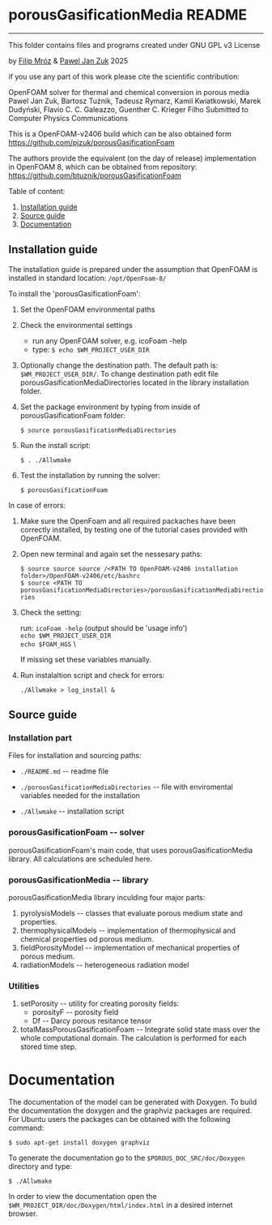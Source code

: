 #  porousGasificationMedia README
***

This folder contains files and programs created under
GNU GPL v3 License

by [Filip Mróz](https://github.com/Fafa87) & [Pawel Jan Zuk](https://github.com/pjzuk) 2025


if you use any part of this work please cite the scientific contribution:


OpenFOAM solver for thermal and chemical conversion in porous media
Pawel Jan Zuk, Bartosz Tużnik, Tadeusz Rymarz, Kamil Kwiatkowski,
Marek Dudyński, Flavio C. C. Galeazzo, Guenther C. Krieger Filho
Submitted to Computer Physics Communications

This is a OpenFOAM-v2406 build which can be also obtained form
https://github.com/pjzuk/porousGasificationFoam

The authors provide the equivalent (on the day of release)
implementation in OpenFOAM 8,
which can be obtained from repository:
https://github.com/btuznik/porousGasificationFoam


Table of content:
1. [Installation guide](#installation)
2. [Source guide](#source)
3. [Documentation](#doc)

<a name="installation"></a>
## Installation guide

The installation guide is prepared under the assumption 
that OpenFOAM is installed in standard location: `/opt/OpenFoam-8/`

To install the 'porousGasificationFoam':
1. Set the OpenFOAM environmental paths 

2. Check the environmental settings
    * run any OpenFOAM solver, e.g. icoFoam -help
    * type: `$ echo $WM_PROJECT_USER_DIR`

3. Optionally change the destination path. The default path is: `$WM_PROJECT_USER_DIR/`.
   To change destination path edit file porousGasificationMediaDirectories located
   in the library installation folder.

4. Set the package environment by typing from inside of porousGasificationFoam folder:

    `$ source porousGasificationMediaDirectories`

5. Run the install script:

   `$ . ./Allwmake`

6. Test the installation by running the solver:

    `$ porousGasificationFoam`

In case of errors:

1. Make sure the OpenFoam and all required packaches have been correctly installed,
   by testing one of the tutorial cases provided with OpenFOAM. 
   
2. Open new terminal and again set the nessesary paths:

    `$ source source source /<PATH TO OpenFOAM-v2406 installation folder>/OpenFOAM-v2406/etc/bashrc`\
    `$ source <PATH TO porousGasificationMediaDirectories>/porousGasificationMediaDirectiories`

3. Check the setting:

    run: `icoFoam -help` (output should be 'usage info')\
    `echo $WM_PROJECT_USER_DIR `\
    `echo $FOAM_HGS` \
    
    If missing set these variables manually.
    
4. Run instalaltion script and check for errors:

    `./Allwmake > log_install &`

<a name="source"></a>

## Source guide

###  Installation part

Files for installation and sourcing paths:

* `./README.md` -- readme file

* `./porousGasificationMediaDirectories` -- file with enviromental variables
                                            needed for the installation

* `./Allwmake` -- installation script

###  porousGasificationFoam -- solver

 porousGasificationFoam's main code, that uses porousGasificationMedia library.
 All calculations are scheduled here.

### porousGasificationMedia -- library

porousGasificationMedia library inculding four major parts:
1. pyrolysisModels -- classes that evaluate porous medium state and properties.
2. thermophysicalModels -- implementation of thermophysical and chemical properties od porous medium.
3. fieldPorosityModel -- implementation of mechanical properties of porous medium.
4. radiationModels -- heterogeneous radiation model

###  Utilities

1. setPorosity -- utility for creating porosity fields:
    *  porosityF -- porosity field
    *  Df -- Darcy porous resitance tensor
2. totalMassPorousGasificationFoam -- Integrate solid state mass over the whole
   computational domain. The calculation is performed for each stored time step.

<a name="doc"></a>
# Documentation

The documentation of the model can be generated with Doxygen. To build
the documentation the doxygen and the graphviz packages are required.
For Ubuntu users the packages can be obtained with the following command:

`$ sudo apt-get install doxygen graphviz`

To generate the documentation go to the `$POROUS_DOC_SRC/doc/Doxygen` directory
and type:

`$ ./Allwmake`

In order to view the documentation open the 
`$WM_PROJECT_DIR/doc/Doxygen/html/index.html` in a desired internet browser.
